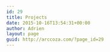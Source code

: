 ```yaml
---
id: 29
title: Projects
date: 2015-10-16T13:54:31+00:00
author: Adrien
layout: page
guid: http://arccoza.com/?page_id=29
---
```


